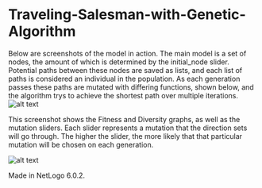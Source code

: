 # Traveling-Salesman-with-Genetic-Algorithm

Below are screenshots of the model in action. The main model is a set of nodes, the amount of which is determined by the initial_node slider.
Potential paths between these nodes are saved as lists, and each list of paths is considered an individual in the population. As each generation
passes these paths are mutated with differing functions, shown below, and the algorithm trys to achieve the shortest path over multiple iterations. 
![alt text](https://i.imgur.com/mWguhNl.jpg)

This screenshot shows the Fitness and Diversity graphs, as well as the mutation sliders. Each slider represents a mutation that the
direction sets will go through. The higher the slider, the more likely that that particular mutation will be chosen on each generation.

![alt text](https://i.imgur.com/KrRo2gc.jpg)


Made in NetLogo 6.0.2. 
